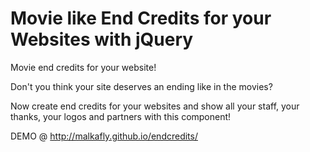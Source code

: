 Movie like End Credits for your Websites with jQuery
====================================================

Movie end credits for your website!

Don't you think your site deserves an ending like in the movies? 

Now create end credits for your websites and show all your staff, your thanks, your logos and partners with this component!



DEMO @ http://malkafly.github.io/endcredits/

